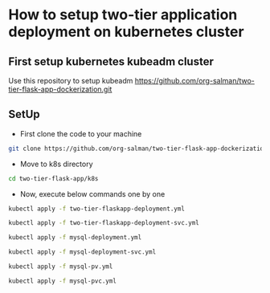 # How to setup two-tier application deployment on kubernetes cluster
## First setup kubernetes kubeadm cluster
Use this repository to setup kubeadm https://github.com/org-salman/two-tier-flask-app-dockerization.git

## SetUp
- First clone the code to your machine
```bash
git clone https://github.com/org-salman/two-tier-flask-app-dockerization.git
```
- Move to k8s directory
```bash
cd two-tier-flask-app/k8s
```
- Now, execute below commands one by one
```bash
kubectl apply -f two-tier-flaskapp-deployment.yml
```
```bash
kubectl apply -f two-tier-flaskapp-deployment-svc.yml
```
```bash
kubectl apply -f mysql-deployment.yml
```
```bash
kubectl apply -f mysql-deployment-svc.yml
```
```bash
kubectl apply -f mysql-pv.yml
```
```bash
kubectl apply -f mysql-pvc.yml
```
